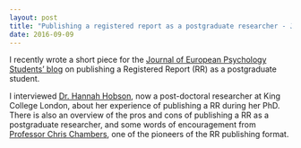 ```yaml
---
layout: post
title: "Publishing a registered report as a postgraduate researcher - JEPS guest post"
date: 2016-09-09
---
```


I recently wrote a short piece for the [Journal of European Psychology Students’ blog](http://blog.efpsa.org/2016/09/09/publishing-a-registered-report-as-a-postgraduate-researcher/) on publishing a Registered Report (RR) as a postgraduate student. 

I interviewed [Dr. Hannah Hobson](https://kclpure.kcl.ac.uk/portal/hannah.hobson.html), now a post-doctoral researcher at King College London, about her experience of publishing a RR during her PhD. There is also an overview of the pros and cons of publishing a RR as a postgraduate researcher, and some words of encouragement from [Professor Chris Chambers](http://psych.cf.ac.uk/contactsandpeople/chambersc1.php), one of the pioneers of the RR publishing format. 

